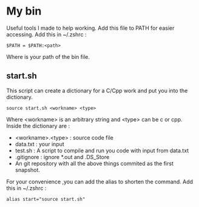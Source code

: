 # My bin
Useful tools I made to help working.
Add this file to PATH for easier accessing. Add this in ~/.zshrc :
```
$PATH = $PATH:<path>
```
Where <path> is your path of the bin file.
## start.sh
This script can create a dictionary for a C/Cpp work and put you into the dictionary.  
```
source start.sh <workname> <type>
```
Where \<workname> is an arbitrary string and \<type> can be c or cpp.
Inside the dictionary are :
- \<workname>.\<type> : source code file
- data.txt : your input
- test.sh : A script to compile and run you code with input from data.txt
- .gitignore : ignore *.out and .DS_Store
- An git repository with all the above things commited as the first snapshot.  

For your convenience ,you can add the alias to shorten the command. Add this in ~/.zshrc :
```
alias start="source start.sh"
```